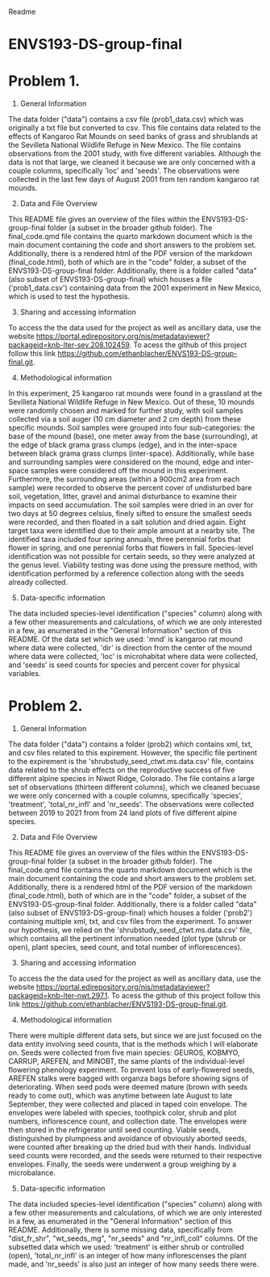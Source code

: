 Readme

# ENVS193-DS-group-final

# Problem 1.


1. General Information

The data folder ("data") contains a csv file (prob1_data.csv) which was originally a txt file but converted to csv. This file contains data related to the effects of Kangaroo Rat Mounds on seed banks of grass and shrublands at the Sevilleta National Wildlife Refuge in New Mexico. The file contains observations from the 2001 study, with five different variables. Although the data is not that large, we cleaned it because we are only concerned with a couple columns, specifically 'loc' and 'seeds'. The observations were collected in the last few days of August 2001 from ten random kangaroo rat mounds.

2. Data and File Overview

This README file gives an overview of the files within the ENVS193-DS-group-final folder (a subset in the broader github folder). The final_code.qmd file contains the quarto markdown document which is the main document containing the code and short answers to the problem set. Additionally, there is a rendered html of the PDF version of the markdown (final_code.html), both of which are in the "code" folder, a subset of the ENVS193-DS-group-final folder. Additionally, there is a folder called "data" (also subset of ENVS193-DS-group-final) which houses a file ('prob1_data.csv') containing data from the 2001 experiment in New Mexico, which is used to test the hypothesis.

3. Sharing and accessing information

To access the the data used for the project as well as ancillary data, use the website https://portal.edirepository.org/nis/metadataviewer?packageid=knb-lter-sev.208.102459. To acess the github of this project follow this link https://github.com/ethanblacher/ENVS193-DS-group-final.git.

4. Methodological information

In this experiment, 25 kangaroo rat mounds were found in a grassland at the Sevilleta National Wildlife Refuge in New Mexico. Out of these, 10 mounds were randomly chosen and marked for further study, with soil samples collected via a soil auger (10 cm diameter and 2 cm depth) from these specific mounds. Soil samples were grouped into four sub-categories: the base of the mound (base), one meter away from the base (surrounding), at the edge of black grama grass clumps (edge), and in the inter-space between black grama grass clumps (inter-space). Additionally, while base and surrounding samples were considered on the mound, edge and  inter-space samples were considered off the mound in this experiment. Furthermore, the surrounding areas (within a 900cm2 area from each sample) were recorded to observe the percent cover of undisturbed bare soil, vegetation, litter, gravel and animal disturbance to examine their impacts on seed accumulation. The soil samples were dried in an over for two days at 50 degrees celsius, finely sifted to ensure the smallest seeds were recorded, and then floated in a salt solution and dried again. Eight target taxa were identified due to their ample amount at a nearby site. The identified taxa included four spring annuals, three perennial forbs that flower in spring, and one perennial forbs that flowers in fall. Species-level identification was not possible for certain seeds, so they were analyzed at the genus level. Viability testing was done using the pressure method, with identification performed by a reference collection along with the seeds already collected.

5. Data-specific information

The data included species-level identification ("species" column) along with a few other measurements and calculations, of which we are only interested in a few, as enumerated in the "General Information" section of this README. Of the data set which we used: 'mnd' is kangaroo rat mound where data were collected, 'dir' is direction from the center of the mound where data were collected, 'loc' is microhabitat where data were collected, and 'seeds' is seed counts for species and percent cover for physical variables.



# Problem 2.


1. General Information

The data folder ("data") contains a folder (prob2) which contains xml, txt, and csv files related to this expirement. However, the specific file pertinent to the expirement is the 'shrubstudy_seed_ctwt.ms.data.csv' file,  contains data related to the shrub effects on the reproductive success of five different alpine species in Niwot Ridge, Colorado. The file contains a large set of observations (thirteen different columns), which we cleaned becuase we were only concerned with a couple columns, specifically 'species', 'treatment', 'total_nr_infl' and 'nr_seeds'. The observations were collected between 2019 to 2021 from from 24 land plots of five different alpine species.

2. Data and File Overview

This README file gives an overview of the files within the ENVS193-DS-group-final folder (a subset in the broader github folder). The final_code.qmd file contains the quarto markdown document which is the main document containing the code and short answers to the problem set. Additionally, there is a rendered html of the PDF version of the markdown (final_code.html), both of which are in the "code" folder, a subset of the ENVS193-DS-group-final folder. Additionally, there is a folder called "data" (also subset of ENVS193-DS-group-final) which houses a folder ('prob2') containing multiple xml, txt, and csv files from the experiment. To answer our hypothesis, we relied on the 'shrubstudy_seed_ctwt.ms.data.csv' file, which contains all the pertinent information needed (plot type (shrub or open), plant species, seed count, and total number of inflorescences).

3. Sharing and accessing information

To access the the data used for the project as well as ancillary data, use the website https://portal.edirepository.org/nis/metadataviewer?packageid=knb-lter-nwt.297.1. To acess the github of this project follow this link https://github.com/ethanblacher/ENVS193-DS-group-final.git.

4. Methodological information

There were multiple different data sets, but since we are just focused on the data entity involving seed counts, that is the methods which I will elaborate on. Seeds were collected from five main species: GEUROS, KOBMYO, CARRUP, AREFEN, and MINOBT, the same plants of the individual-level flowering phenology experiment. To prevent loss of early-flowered seeds, AREFEN stalks were bagged with organza bags before showing signs of deteriorating. When seed pods were deemed mature (brown with seeds ready to come out), which was anytime between late August to late September, they were collected and placed in taped coin envelope. The envelopes were labeled with species, toothpick color, shrub and plot numbers, inflorescence count, and collection date. The envelopes were then stored in the refrigerator until seed counting. Viable seeds, distinguished by plumpness and avoidance of obviously aborted seeds, were counted after breaking up the dried bud with their hands. Individual seed counts were recorded, and the seeds were returned to their respective envelopes. Finally, the seeds were underwent a group weighing by a microbalance.

5. Data-specific information

The data included species-level identification ("species" column) along with a few other measurements and calculations, of which we are only interested in a few, as enumerated in the "General Information" section of this README. Additionally, there is some missing data, specifically from "dist_fr_shr", "wt_seeds_mg", "nr_seeds" and "nr_infl_coll" columns. Of the subsetted data which we used: 'treatment' is either shrub or controlled (open), 'total_nr_infl' is an integer of how many inflorescenses the plant made, and 'nr_seeds' is also just an integer of how many seeds there were.
  